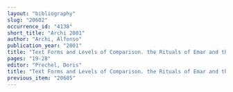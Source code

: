 ```yaml
---
layout: "bibliography"
slug: "20602"
occurrence_id: "4138"
short_title: "Archi 2001"
author: "Archi, Alfonso"
publication_year: "2001"
title: "Text Forms and Levels of Comparison. the Rituals of Emar and the Syrian Tradition"
pages: "19-28"
editor: "Prechel, Doris"
title: "Text Forms and Levels of Comparison. the Rituals of Emar and the Syrian Tradition"
previous_item: "20605"
---
```

